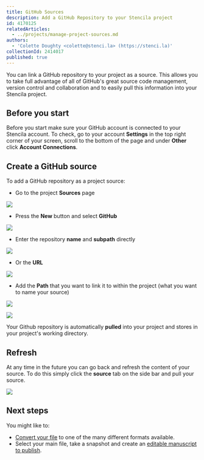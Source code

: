```yaml
---
title: GitHub Sources
description: Add a GitHub Repository to your Stencila project
id: 4170125
relatedArticles:
  - ../projects/manage-project-sources.md
authors:
  - 'Colette Doughty <colette@stenci.la> (https://stenci.la)'
collectionId: 2414017
published: true
---
```


You can link a GitHub repository to your project as a source. This allows you to take full advantage of all of GitHub's great source code management, version control and collaboration and to easily pull this information into your Stencila project.

## Before you start

Before you start make sure your GitHub account is connected to your Stencila account. To check, go to your account **Settings** in the top right corner of your screen, scroll to the bottom of the page and under **Other** click **Account Connections**.

## Create a GitHub source

To add a GitHub repository as a project source:

* Go to the project **Sources** page

![](http://stencila.github.io/hub/manager/snaps/project-sources-menu-item.png)

* Press the **New** button and select **GitHub**

![](http://stencila.github.io/hub/manager/snaps/project-sources-new-button.png)

* Enter the repository **name** and **subpath** directly

![](http://stencila.github.io/hub/manager/snaps/project-sources-new-github-repo.png)

* Or the **URL**

![](http://stencila.github.io/hub/manager/snaps/project-sources-new-github-url.png)

* Add the **Path** that you want to link it to within the project (what you want to name your source)

![](http://stencila.github.io/hub/manager/snaps/project-sources-new-path-field.png)

![](http://stencila.github.io/hub/manager/snaps/project-sources-new-create-button.png)

Your Github repository is automatically **pulled** into your project and stores in your project's working directory.

## Refresh

At any time in the future you can go back and refresh the content of your source. To do this simply click the **source** tab on the side bar and pull your source.

![](https://i.imgur.com/Lr87DCF.png)

## Next steps

You might like to: 
- [Convert your file](../projects/manage-project-sources.md) to one of the many different formats available. 
- Select your main file, take a snapshot and create an [editable manuscript to publish](../projects/publish-a-project.md).


